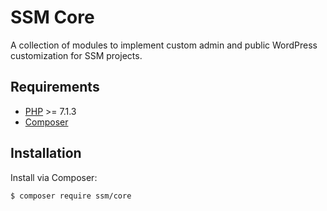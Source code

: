 # SSM Core

A collection of modules to implement custom admin and public WordPress customization for SSM projects.

## Requirements

- [PHP](https://secure.php.net/manual/en/install.php) >= 7.1.3
- [Composer](https://getcomposer.org/download/)

## Installation

Install via Composer:

```bash
$ composer require ssm/core
```
